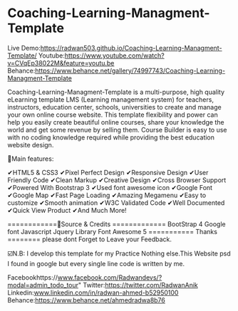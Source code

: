 # Coaching-Learning-Managment-Template

Live Demo:https://radwan503.github.io/Coaching-Learning-Managment-Template/
Youtube:https://www.youtube.com/watch?v=CVqEp38022M&feature=youtu.be
Behance:https://www.behance.net/gallery/74997743/Coaching-Learning-Managment-Template


Coaching-Learning-Managment-Template is a multi-purpose, high quality eLearning template LMS (Learning management system) for teachers, instructors, education center, schools, universities to create and manage your own online course website. This template flexibility and power can help you easily create beautiful online courses, share your knowledge the world and get some revenue by selling them. Course Builder is easy to use with no coding knowledge required while providing the best education website design.


📌Main features:

✔HTML5 & CSS3 
✔Pixel Perfect Design 
✔Responsive Design 
✔User Friendly Code 
✔Clean Markup 
✔Creative Design 
✔Cross Browser Support 
✔Powered With Bootstrap 3 
✔Used font awesome icon 
✔Google Font 
✔Google Map 
✔Fast Page Loading 
✔Amazing Megamenu 
✔Easy to customize 
✔Smooth animation 
✔W3C Validated Code 
✔Well Documented 
✔Quick View Product 
✔And Much More!

============📌Source & Credits ============= 
BootStrap 4 
Google font 
Javascript 
Jquery Library
Font Awesome 5
  =========== Thanks ======== please dont Forget to Leave your Feedback.

☑️N.B: I develop this template for my Practice Nothing else.This Website psd I found in google but every single line code is written by me.

Facebookhttps://www.facebook.com/Radwandevs/?modal=admin_todo_tour"
Twitter:https://twitter.com/RadwanAnik 
Linkedin:www.linkedin.com/in/radwan-ahmed-b52950100
Behance:https://www.behance.net/ahmedradwa8b76


